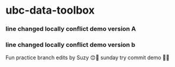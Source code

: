 # ubc-data-toolbox
### line changed locally conflict demo version A
### line changed locally conflict demo version b 
Fun practice branch edits by Suzy 😊🌺
sunday try commit demo 🌺🌺